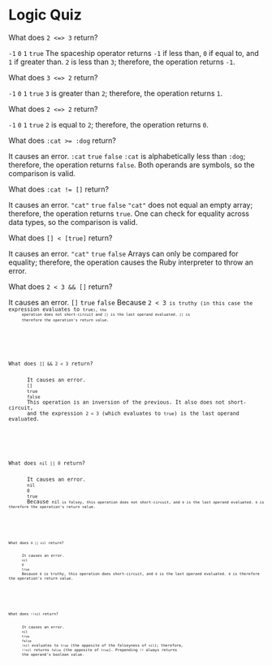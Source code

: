 # Logic Quiz

<quiz>
  <question>
      <p>What does <code>2 &#60;&#61;&#62; 3</code> return?</p>
      <answer correct><code>-1</code></answer>
      <answer><code>0</code></answer>
      <answer><code>1</code></answer>
      <answer><code>true</code></answer>
      <explanation>The spaceship operator returns <code>-1</code> if less than, <code>0</code> if equal to, and <code>1</code> if greater than. <code>2</code> is less than <code>3</code>; therefore, the operation returns <code>-1</code>.</explanation>
  </question>
</quiz>

<quiz>
  <question>
      <p>What does <code>3 &#60;&#61;&#62; 2</code> return?</p>
      <answer><code>-1</code></answer>
      <answer><code>0</code></answer>
      <answer correct><code>1</code></answer>
      <answer><code>true</code></answer>
      <explanation><code>3</code> is greater than <code>2</code>; therefore, the operation returns <code>1</code>.</explanation>
  </question>
</quiz>

<quiz>
  <question>
      <p>What does <code>2 &#60;&#61;&#62; 2</code> return?</p>
      <answer><code>-1</code></answer>
      <answer correct><code>0</code></answer>
      <answer><code>1</code></answer>
      <answer><code>true</code></answer>
      <explanation><code>2</code> is equal to <code>2</code>; therefore, the operation returns <code>0</code>.</explanation>
  </question>
</quiz>

<quiz>
  <question>
      <p>What does <code>:cat >= :dog</code> return?</p>
      <answer>It causes an error.</answer>
      <answer><code>:cat</code></answer>
      <answer><code>true</code></answer>
      <answer correct><code>false</code></answer>
      <explanation><code>:cat</code> is alphabetically less than <code>:dog</code>; therefore, the operation returns <code>false</code>. Both operands are symbols, so the comparison is valid.</explanation>
  </question>
</quiz>

<quiz>
  <question>
      <p>What does <code>:cat != []</code> return?</p>
      <answer>It causes an error.</answer>
      <answer><code>"cat"</code></answer>
      <answer correct><code>true</code></answer>
      <answer><code>false</code></answer>
      <explanation><code>"cat"</code> does not equal an empty array; therefore, the operation returns <code>true</code>. One can check for equality across data types, so the comparison is valid.</explanation>
  </question>
</quiz>

<quiz>
  <question>
      <p>What does <code>[] < [true]</code> return?</p>
      <answer correct>It causes an error.</answer>
      <answer><code>"cat"</code></answer>
      <answer><code>true</code></answer>
      <answer><code>false</code></answer>
      <explanation>Arrays can only be compared for equality; therefore, the operation causes the Ruby interpreter to throw an error.</explanation>
  </question>
</quiz>

<quiz>
  <question>
      <p>What does <code>2 < 3 && []</code> return?</p>
      <answer>It causes an error.</answer>
      <answer correct><code>[]</code></answer>
      <answer><code>true</code></answer>
      <answer><code>false</code></answer>
      <explanation>Because <code>2 < 3<code> is truthy (in this case the expression evaluates to <code>true<code>), the
      operation does not short-circuit and <code>[]</code> is the last operand evaluated. <code>[]</code> is
      therefore the operation's return value.</explanation>
  </question>
</quiz>

<quiz>
  <question>
      <p>What does <code>[] && 2 < 3</code> return?</p>
      <answer>It causes an error.</answer>
      <answer><code>[]</code></answer>
      <answer correct><code>true</code></answer>
      <answer><code>false</code></answer>
      <explanation>This operation is an inversion of the previous. It also does not short-circuit,
      and the expression <code>2 < 3</code> (which evaluates to <code>true</code>) is the last operand evaluated.</explanation>
  </question>
</quiz>

<quiz>
  <question>
      <p>What does <code>nil || 0</code> return?</p>
      <answer>It causes an error.</answer>
      <answer><code>nil</code></answer>
      <answer correct><code>0</code></answer>
      <answer><code>true</code></answer>
      <explanation>Because <code>nil<code> is falsey, this operation does not short-circuit, and <code>0</code> is the last operand evaluated. <code>0</code> is therefore the operation's return value.</explanation>
  </question>
</quiz>

<quiz>
  <question>
      <p>What does <code>0 || nil</code> return?</p>
      <answer>It causes an error.</answer>
      <answer><code>nil</code></answer>
      <answer correct><code>0</code></answer>
      <answer><code>true</code></answer>
      <explanation>Because <code>0</code> is truthy, this operation does short-circuit, and <code>0</code> is the last operand evaluated. <code>0</code> is therefore the operation's return value.</explanation>
  </question>
</quiz>

<quiz>
  <question>
      <p>What does <code>!!nil</code> return?</p>
      <answer>It causes an error.</answer>
      <answer><code>nil</code></answer>
      <answer><code>true</code></answer>
      <answer correct><code>false</code></answer>
      <explanation><code>!nil</code> evaluates to <code>true</code> (the opposite of the falseyness of <code>nil</code>); therefore,
      <code>!!nil</code> returns <code>false</code> (the opposite of <code>true</code>). Prepending <code>!!</code> always returns
      the operand's boolean value.</explanation>
  </question>
</quiz>
